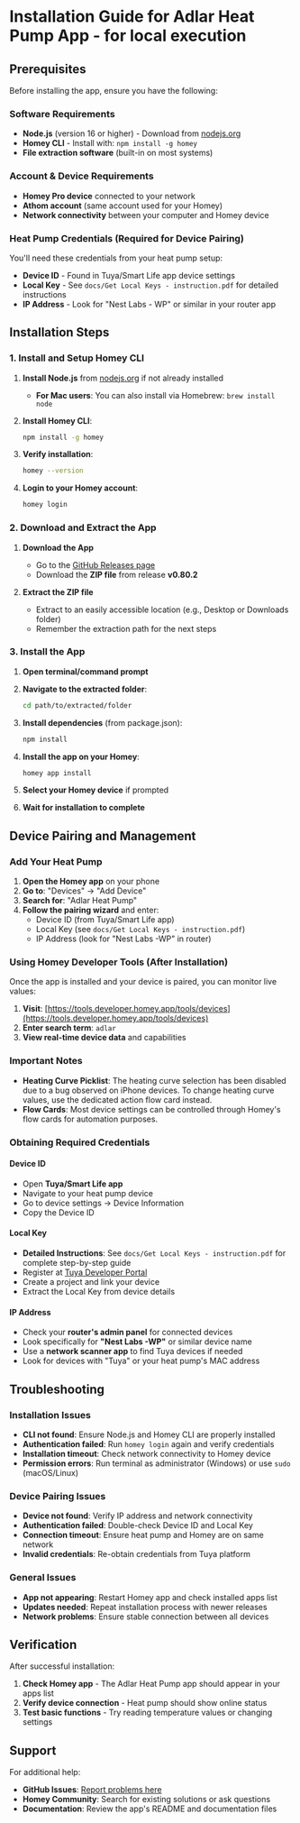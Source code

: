 # Installation Guide for Adlar Heat Pump App - for local execution

## Prerequisites

Before installing the app, ensure you have the following:

### Software Requirements

- **Node.js** (version 16 or higher) - Download from [nodejs.org](https://nodejs.org/)
- **Homey CLI** - Install with: `npm install -g homey`
- **File extraction software** (built-in on most systems)

### Account & Device Requirements

- **Homey Pro device** connected to your network
- **Athom account** (same account used for your Homey)
- **Network connectivity** between your computer and Homey device

### Heat Pump Credentials (Required for Device Pairing)

You'll need these credentials from your heat pump setup:

- **Device ID** - Found in Tuya/Smart Life app device settings
- **Local Key** - See `docs/Get Local Keys - instruction.pdf` for detailed instructions
- **IP Address** - Look for "Nest Labs - WP" or similar in your router app

## Installation Steps

### 1. Install and Setup Homey CLI

1. **Install Node.js** from [nodejs.org](https://nodejs.org/) if not already installed
   - **For Mac users**: You can also install via Homebrew: `brew install node`

2. **Install Homey CLI**:

   ```bash
   npm install -g homey
   ```

3. **Verify installation**:

   ```bash
   homey --version
   ```

4. **Login to your Homey account**:

   ```bash
   homey login
   ```

### 2. Download and Extract the App

1. **Download the App**
   - Go to the [GitHub Releases page](https://github.com/hhi/org.hhi.adlar-heatpump/releases)
   - Download the **ZIP file** from release **v0.80.2**

2. **Extract the ZIP file**
   - Extract to an easily accessible location (e.g., Desktop or Downloads folder)
   - Remember the extraction path for the next steps

### 3. Install the App

1. **Open terminal/command prompt**
2. **Navigate to the extracted folder**:

   ```bash
   cd path/to/extracted/folder
   ```

3. **Install dependencies** (from package.json):

   ```bash
   npm install
   ```

4. **Install the app on your Homey**:

   ```bash
   homey app install
   ```

5. **Select your Homey device** if prompted
6. **Wait for installation to complete**

## Device Pairing and Management

### Add Your Heat Pump

1. **Open the Homey app** on your phone
2. **Go to**: "Devices" → "Add Device"
3. **Search for**: "Adlar Heat Pump"
4. **Follow the pairing wizard** and enter:
   - Device ID (from Tuya/Smart Life app)
   - Local Key (see `docs/Get Local Keys - instruction.pdf`)
   - IP Address (look for "Nest Labs -WP" in router)

### Using Homey Developer Tools (After Installation)

Once the app is installed and your device is paired, you can monitor live values:

1. **Visit**: [https://tools.developer.homey.app/tools/devices](https://tools.developer.homey.app/tools/devices)
2. **Enter search term**: `adlar`
3. **View real-time device data** and capabilities

### Important Notes

- **Heating Curve Picklist**: The heating curve selection has been disabled due to a bug observed on iPhone devices. To change heating curve values, use the dedicated action flow card instead.
- **Flow Cards**: Most device settings can be controlled through Homey's flow cards for automation purposes.

### Obtaining Required Credentials

#### Device ID

- Open **Tuya/Smart Life app**
- Navigate to your heat pump device
- Go to device settings → Device Information
- Copy the Device ID

#### Local Key

- **Detailed Instructions**: See `docs/Get Local Keys - instruction.pdf` for complete step-by-step guide
- Register at [Tuya Developer Portal](https://iot.tuya.com/)
- Create a project and link your device
- Extract the Local Key from device details

#### IP Address

- Check your **router's admin panel** for connected devices
- Look specifically for **"Nest Labs -WP"** or similar device name
- Use a **network scanner app** to find Tuya devices if needed
- Look for devices with "Tuya" or your heat pump's MAC address

## Troubleshooting

### Installation Issues

- **CLI not found**: Ensure Node.js and Homey CLI are properly installed
- **Authentication failed**: Run `homey login` again and verify credentials
- **Installation timeout**: Check network connectivity to Homey device
- **Permission errors**: Run terminal as administrator (Windows) or use `sudo` (macOS/Linux)

### Device Pairing Issues

- **Device not found**: Verify IP address and network connectivity
- **Authentication failed**: Double-check Device ID and Local Key
- **Connection timeout**: Ensure heat pump and Homey are on same network
- **Invalid credentials**: Re-obtain credentials from Tuya platform

### General Issues

- **App not appearing**: Restart Homey app and check installed apps list
- **Updates needed**: Repeat installation process with newer releases
- **Network problems**: Ensure stable connection between all devices

## Verification

After successful installation:

1. **Check Homey app** - The Adlar Heat Pump app should appear in your apps list
2. **Verify device connection** - Heat pump should show online status
3. **Test basic functions** - Try reading temperature values or changing settings

## Support

For additional help:

- **GitHub Issues**: [Report problems here](https://github.com/hhi/org.hhi.adlar-heatpump/issues)
- **Homey Community**: Search for existing solutions or ask questions
- **Documentation**: Review the app's README and documentation files
